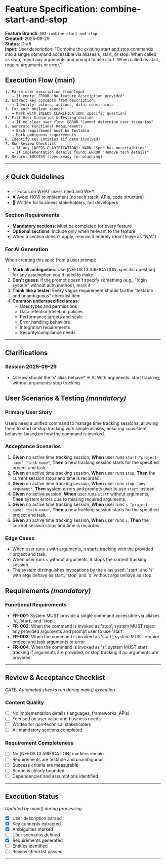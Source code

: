 # Feature Specification: combine-start-and-stop

**Feature Branch**: `003-combine-start-and-stop`  
**Created**: 2025-09-29  
**Status**: Draft  
**Input**: User description: "Combine the existing start and stop commands into a single command accessible via aliases s, start, or stop. When called as stop, reject any arguments and prompt to use start. When called as start, require arguments or error."

## Execution Flow (main)
```
1. Parse user description from Input
   → If empty: ERROR "No feature description provided"
2. Extract key concepts from description
   → Identify: actors, actions, data, constraints
3. For each unclear aspect:
   → Mark with [NEEDS CLARIFICATION: specific question]
4. Fill User Scenarios & Testing section
   → If no clear user flow: ERROR "Cannot determine user scenarios"
5. Generate Functional Requirements
   → Each requirement must be testable
   → Mark ambiguous requirements
6. Identify Key Entities (if data involved)
7. Run Review Checklist
   → If any [NEEDS CLARIFICATION]: WARN "Spec has uncertainties"
   → If implementation details found: ERROR "Remove tech details"
8. Return: SUCCESS (spec ready for planning)
```

---

## ⚡ Quick Guidelines
- ✅ Focus on WHAT users need and WHY
- ❌ Avoid HOW to implement (no tech stack, APIs, code structure)
- 👥 Written for business stakeholders, not developers

### Section Requirements
- **Mandatory sections**: Must be completed for every feature
- **Optional sections**: Include only when relevant to the feature
- When a section doesn't apply, remove it entirely (don't leave as "N/A")

### For AI Generation
When creating this spec from a user prompt:
1. **Mark all ambiguities**: Use [NEEDS CLARIFICATION: specific question] for any assumption you'd need to make
2. **Don't guess**: If the prompt doesn't specify something (e.g., "login system" without auth method), mark it
3. **Think like a tester**: Every vague requirement should fail the "testable and unambiguous" checklist item
4. **Common underspecified areas**:
   - User types and permissions
   - Data retention/deletion policies  
   - Performance targets and scale
   - Error handling behaviors
   - Integration requirements
   - Security/compliance needs

---

## Clarifications

### Session 2025-09-29
- Q: How should the 's' alias behave? → A: With arguments: start tracking; without arguments: stop tracking

## User Scenarios & Testing *(mandatory)*

### Primary User Story
Users need a unified command to manage time tracking sessions, allowing them to start or stop tracking with simple aliases, ensuring consistent behavior based on how the command is invoked.

### Acceptance Scenarios
1. **Given** no active time tracking session, **When** user runs `start "project-name" "task-name"`, **Then** a new tracking session starts for the specified project and task.
2. **Given** an active time tracking session, **When** user runs `stop`, **Then** the current session stops and time is recorded.
3. **Given** an active time tracking session, **When** user runs `stop "any-argument"`, **Then** system errors and prompts user to use `start` instead.
4. **Given** no active session, **When** user runs `start` without arguments, **Then** system errors due to missing required arguments.
5. **Given** no active time tracking session, **When** user runs `s "project-name" "task-name"`, **Then** a new tracking session starts for the specified project and task.
6. **Given** an active time tracking session, **When** user runs `s`, **Then** the current session stops and time is recorded.

### Edge Cases
- When user runs `s` with arguments, it starts tracking with the provided project and task.
- When user runs `s` without arguments, it stops the current tracking session.
- The system distinguishes invocations by the alias used: 'start' and 's' with args behave as start, 'stop' and 's' without args behave as stop.

## Requirements *(mandatory)*

### Functional Requirements
- **FR-001**: System MUST provide a single command accessible via aliases 's', 'start', and 'stop'.
- **FR-002**: When the command is invoked as 'stop', system MUST reject any provided arguments and prompt user to use 'start'.
- **FR-003**: When the command is invoked as 'start', system MUST require project and task arguments or error.
- **FR-004**: When the command is invoked as 's', system MUST start tracking if arguments are provided, or stop tracking if no arguments are provided.

---

## Review & Acceptance Checklist
*GATE: Automated checks run during main() execution*

### Content Quality
- [ ] No implementation details (languages, frameworks, APIs)
- [ ] Focused on user value and business needs
- [ ] Written for non-technical stakeholders
- [ ] All mandatory sections completed

### Requirement Completeness
- [ ] No [NEEDS CLARIFICATION] markers remain
- [ ] Requirements are testable and unambiguous  
- [ ] Success criteria are measurable
- [ ] Scope is clearly bounded
- [ ] Dependencies and assumptions identified

---

## Execution Status
*Updated by main() during processing*

- [x] User description parsed
- [x] Key concepts extracted
- [x] Ambiguities marked
- [ ] User scenarios defined
- [x] Requirements generated
- [ ] Entities identified
- [ ] Review checklist passed

---